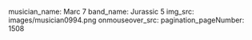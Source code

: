 musician_name: Marc 7
band_name: Jurassic 5
img_src: images/musician0994.png
onmouseover_src: 
pagination_pageNumber: 1508